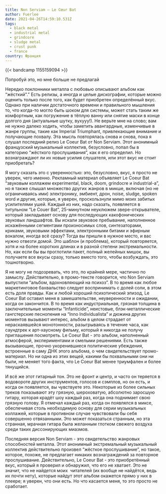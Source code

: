 ```yaml
---
title: Non Serviam — Le Cœur Bat
author: Fuerlee
date: 2021-04-26T14:59:10.531Z
tags:
  - black metal
  - industrial metal
  - grindcore
  - sludge metal
  - crust punk
  - france
country: Франция
---
```

{{< bandcamp 1155159094 >}}

Попробуй это, но мне больше не предлагай



Нередко поклонники металла с любовью описывают альбом как “жёсткий".” Есть релизы, а иногда и целые дискографии, которые можно оценить только после того, как будет приобретен определённый вкус. Однако при наличии достаточного времени и правильного мышления то, что когда-то могло быть шоком для системы, может стать таким же комфортным, как погружение в тёплую ванну или снятие маски в конце долгого дня (актуальные шутку, вухууу!). Не верьте мне на слово; вам не нужно далеко ходить, чтобы заметить авангардные, изменчивые в жанре группы, такие как Imperial Triumphant, привлекающие внимание и получающие похвалу. Эта мысль повторялась снова и снова, пока я слушал последний релиз Le Coeur Bat от Non Serviam. Этот анонимный французский музыкальный коллектив, безусловно, попал бы в категорию “жёсткого прослушивания”, как я его определил. Но вознаграждают ли их новые усилия слушателя, или этот вкус не стоит приобретать?



Я могу сказать это с уверенностью: это, безусловно, вкус, я просто не уверен, чего именно. Рекламный материал объявляет Le Coeur Bat “звуковым коллажем experimental, black, doom, grindocre и industrial-а”, но я также слышал множество других жанров в микше, включая (но не ограничиваясь ими) электронику, эмбиент, дрон, noise, sludge, spoken word и другие, которые, я уверен, проскользнули мимо моих забитых усилителями ушей. Каждый из них, надо сказать, появляется в титульном “Le Couer Bat”, 25-минутном неуклюжем звере-открывателе, который закладывает основу для последующих какофонических звуковых ландшафтов. Вы искали звуковое пребывание, наполненное искажёнными сегментами произносимых слов, синтезаторами, криками, звуковыми эффектами, электронными битами и эфирным вокалом, иногда всё сразу? Тогда вы пришли в нужное место, и вас нужно отвезти домой. Это шаблон (и проблема), который повторяется, хотя и на более коротких длинах и в разной степени экстремальности. Но, как если бы вы проглотили пакет, полный желейных мишок, вы получаете все вкусы сразу, только вместо того, чтобы возбуждать, это тошнотворно.



Я не могу не подозревать, что это, по крайней мере, частично по замыслу. Действительно, в промо-тексте говорится, что Non Serviam выпустили “альбом, вдохновляющий на психоз”. В то время как любое маркетинговое бахвальство следует воспринимать с долей соли, в этом есть доля правды. Как и любой хороший психотический эпизод, Le Coeur Bat оставил меня в замешательстве, неуверенности и ожидании, когда он закончится. В то время как индустриальная, грязная толщина в заключительные моменты “Infanticide”, неистовые, блэк-металлические гангстерские песнопения на “Inno Individualista” и дюжина других моментов вызывают интерес, альбом в целом страдает от нераскаявшейся монотонности, разыгрываясь в течение часа, как саундтрек к арт-хаусному фильму, который я никогда не получу приглашения посмотреть. Le Coeur Bat - это альбом, наполненный атмосферой, экспериментами и смелыми решениями. Есть также вызывающие, прочно укоренившиеся политические убеждения, встроенные в саму ДНК этого альбома, о чем свидетельствует промо-материал. Но ни одна из этих вещей, какими бы похвальными они ни были, не меняет того факта, что Le Coeur Bat менее триумфален и более тянущийся.



И всё же этот гитарный тон. Это не фронт и центр, и часто он теряется в водовороте других инструментов, голосов и сэмплов, но он есть, и когда он появляется, вы чувствуете это. Некоторые из более сильных треков показывают эту грязную, шероховатую, абсолютно заросшую гитару, которая крадёт шоу каждый раз, когда она поднимает свою грязную голову. Я отмечал каждый раз, когда он появлялся в миксе, обеспечивая столь необходимую основу для серии музыкальных коллажей, которые в противном случае чувствовали бы себя совершенно отвязанными. Это может показаться странным, но эта странная, мрачная гитара была желанным глотком свежего воздуха среди таких диссонирующих миазмов.



Последняя версия Non Serviam - это свидетельство жанровых способностей металла. Этот анонимный экстремальный музыкальный коллектив действительно произвел “жёсткое прослушивание”, но такое, которое, похоже, не предлагает никаких вознаграждений за повторное прослушивание. Действительно, Le Coeur Bat - это приобретённый вкус, который я проверил и обнаружил, что его не хватает. Это не значит, что не найдется моих  читателей (их вообще не найдётся, ведь их почти нету), которые найдут этот альбом окажется прямо у них в плеере; я уверен, что они есть. Но что касается меня, то это просто не сработает.